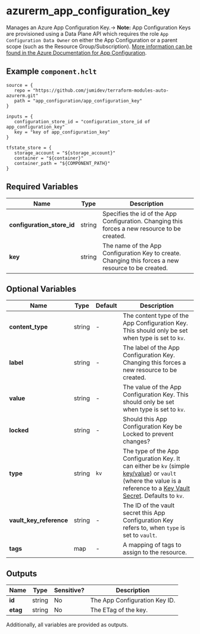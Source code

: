 # azurerm_app_configuration_key

Manages an Azure App Configuration Key.-> **Note:** App Configuration Keys are provisioned using a Data Plane API which requires the role `App Configuration Data Owner` on either the App Configuration or a parent scope (such as the Resource Group/Subscription). [More information can be found in the Azure Documentation for App Configuration](https://docs.microsoft.com/azure/azure-app-configuration/concept-enable-rbac#azure-built-in-roles-for-azure-app-configuration).

## Example `component.hclt`

```hcl
source = {
   repo = "https://github.com/jumidev/terraform-modules-auto-azurerm.git" 
   path = "app_configuration/app_configuration_key" 
}

inputs = {
   configuration_store_id = "configuration_store_id of app_configuration_key" 
   key = "key of app_configuration_key" 
}

tfstate_store = {
   storage_account = "${storage_account}" 
   container = "${container}" 
   container_path = "${COMPONENT_PATH}" 
}

```

## Required Variables

| Name | Type |  Description |
| ---- | --------- |  ----------- |
| **configuration_store_id** | string |  Specifies the id of the App Configuration. Changing this forces a new resource to be created. | 
| **key** | string |  The name of the App Configuration Key to create. Changing this forces a new resource to be created. | 

## Optional Variables

| Name | Type |  Default  |  Description |
| ---- | --------- |  ----------- | ----------- |
| **content_type** | string |  -  |  The content type of the App Configuration Key. This should only be set when type is set to `kv`. | 
| **label** | string |  -  |  The label of the App Configuration Key. Changing this forces a new resource to be created. | 
| **value** | string |  -  |  The value of the App Configuration Key. This should only be set when type is set to `kv`. | 
| **locked** | string |  -  |  Should this App Configuration Key be Locked to prevent changes? | 
| **type** | string |  `kv`  |  The type of the App Configuration Key. It can either be `kv` (simple [key/value](https://docs.microsoft.com/azure/azure-app-configuration/concept-key-value)) or `vault` (where the value is a reference to a [Key Vault Secret](https://azure.microsoft.com/en-gb/services/key-vault/). Defaults to `kv`. | 
| **vault_key_reference** | string |  -  |  The ID of the vault secret this App Configuration Key refers to, when `type` is set to `vault`. | 
| **tags** | map |  -  |  A mapping of tags to assign to the resource. | 



## Outputs

| Name | Type | Sensitive? | Description |
| ---- | ---- | --------- | --------- |
| **id** | string | No  | The App Configuration Key ID. | 
| **etag** | string | No  | The ETag of the key. | 

Additionally, all variables are provided as outputs.
